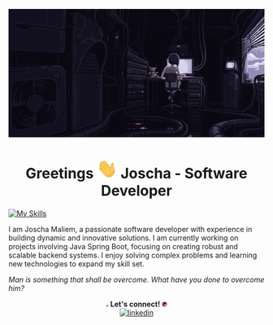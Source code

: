 
[![MasterHead](https://github.com/JoschaPMaliem/JoschaPMaliem/blob/main/banner.gif)](https://github.com/JoschaPMaliem/)


<div align="center">
  <h1>Greetings <img src="https://github.com/JoschaPMaliem/JoschaPMaliem/blob/main/wave.gif" width="40px" /> Joscha - Software Developer</h1>
</div>

[![My Skills](https://skillicons.dev/icons?i=java,spring,cs,html,css,js,bootstrap,mysql,flutter,figma,wordpress,vscode)](https://skillicons.dev)

I am Joscha Maliem, a passionate software developer with experience in building dynamic and innovative solutions. I am currently working on projects involving Java Spring Boot, focusing on creating robust and scalable backend systems. I enjoy solving complex problems and learning new technologies to expand my skill set. 




*Man is something that shall be overcome. What have you done to overcome him?* 

<div align="center">
 <img src="https://github.com/JoschaPMaliem/JoschaPMaliem/blob/main/gojo-yuji-transparent-gojo.gif" width="5px" />
  <strong>Let's connect!</strong>
 <img src="https://github.com/JoschaPMaliem/JoschaPMaliem/blob/main/my-hero-academia-boku-no-hero-academia.gif" width="10px" style="transform: scaleX(-1);" />
</div>

<div align="center">
<a href="https://www.linkedin.com/in/joscha-maliem-1a4463204/" target="_blank">
<img src=https://img.shields.io/badge/linkedin-%231E77B5.svg?&style=for-the-badge&logo=linkedin&logoColor=white alt=linkedin style="margin-bottom: 5px;" />
</a>
</div>





<!--
**JoschaPMaliem/JoschaPMaliem** is a ✨ _special_ ✨ repository because its `README.md` (this file) appears on your GitHub profile.

Here are some ideas to get you started:

- 🔭 I’m currently working on ...
- 🌱 I’m currently learning ...
- 👯 I’m looking to collaborate on ...
- 🤔 I’m looking for help with ...
- 💬 Ask me about ...
- 📫 How to reach me: ...
- 😄 Pronouns: ...
- ⚡ Fun fact: ...
-->

